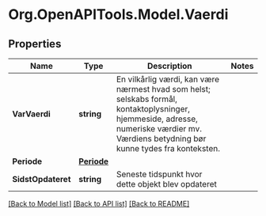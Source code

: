# Org.OpenAPITools.Model.Vaerdi

## Properties

Name | Type | Description | Notes
------------ | ------------- | ------------- | -------------
**VarVaerdi** | **string** | En vilkårlig værdi, kan være nærmest hvad som helst; selskabs formål, kontaktoplysninger, hjemmeside, adresse, numeriske værdier mv.  Værdiens betydning bør kunne tydes fra konteksten.  | 
**Periode** | [**Periode**](Periode.md) |  | 
**SidstOpdateret** | **string** | Seneste tidspunkt hvor dette objekt blev opdateret  | 

[[Back to Model list]](../README.md#documentation-for-models) [[Back to API list]](../README.md#documentation-for-api-endpoints) [[Back to README]](../README.md)

